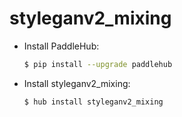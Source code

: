 # styleganv2_mixing
* Install PaddleHub: 

    ```bash
    $ pip install --upgrade paddlehub
    ```

* Install styleganv2_mixing: 

    ```bash
    $ hub install styleganv2_mixing
    ```
